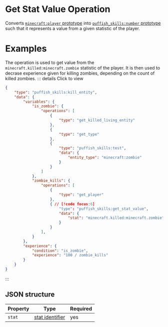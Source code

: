 # Get Stat Value Operation

Converts [`minecraft:player` prototype](/creators/configuration/calculations/prototypes/built-in/living-entity) into [`puffish_skills:number` prototype](/creators/configuration/calculations/prototypes/built-in/number) such that it represents a value from a given statistic of the player.

# Examples

The operation is used to get value from the `minecraft.killed:minecraft.zombie` statistic of the player. It is then used to decrase experience given for killing zombies, depending on the count of killed zombies.
::: details Click to view
```json
{
	"type": "puffish_skills:kill_entity",
	"data": {
		"variables": {
			"is_zombie": {
				"operations": [
					{
						"type": "get_killed_living_entity"
					},
					{
						"type": "get_type"
					},
					{
						"type": "puffish_skills:test",
						"data": {
							"entity_type": "minecraft:zombie"
						}
					}
				]
			},
			"zombie_kills": {
				"operations": [
					{
						"type": "get_player"
					},
					{ // [!code focus:6]
						"type": "puffish_skills:get_stat_value",
						"data": {
							"stat": "minecraft.killed:minecraft.zombie"
						}
					}
				],
			}
		},
		"experience": {
			"condition": "is_zombie",
			"experience": "100 / zombie_kills"
		}
	}
}
```
:::

## JSON structure

|Property|Type|Required|
|-|-|-|
|`stat`|[stat identifier](https://minecraft.wiki/w/Statistics)|yes|